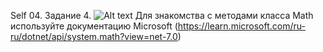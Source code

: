 Self 04. Задание 4.
![Alt text](/./images/Self04.jpg)
Для знакомства с методами класса Math используйте документацию Microsoft (https://learn.microsoft.com/ru-ru/dotnet/api/system.math?view=net-7.0)
